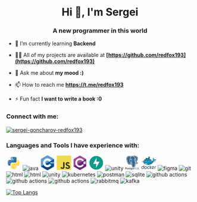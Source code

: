 <h1 align="center">Hi 👋, I'm Sergei</h1>
<h3 align="center">A new programmer in this world</h3>

- 🌱 I’m currently learning **Backend**

- 👨‍💻 All of my projects are available at **[https://github.com/redfox193](https://github.com/redfox193)**

- 💬 Ask me about **my mood :)**

- 📫 How to reach me **https://t.me/redfox193**

- ⚡ Fun fact **I want to write a book :0**

<h3 align="left">Connect with me:</h3>
<p align="left">
<a href="https://linkedin.com/in/sergei-goncharov-redfox193" target="blank"><img align="center" src="https://raw.githubusercontent.com/rahuldkjain/github-profile-readme-generator/master/src/images/icons/Social/linked-in-alt.svg" alt="sergei-goncharov-redfox193" height="30" width="40" /></a>
<h3 align="left">Languages and Tools I have experience with:</h3>
<p align="left"> 
<img src="https://raw.githubusercontent.com/devicons/devicon/master/icons/python/python-original.svg" alt="python" width="40" height="40"/> 
<img src="https://cdn4.iconfinder.com/data/icons/logos-and-brands/512/181_Java_logo_logos-512.png" alt="java" width="40" height="40"/>
<img src="https://raw.githubusercontent.com/devicons/devicon/master/icons/cplusplus/cplusplus-original.svg" alt="cplusplus" width="40" height="40"/>
<img src="https://raw.githubusercontent.com/devicons/devicon/master/icons/javascript/javascript-original.svg" alt="javascript" width="40" height="40"/>
<img src="https://raw.githubusercontent.com/devicons/devicon/master/icons/csharp/csharp-original.svg" alt="csharp" width="40" height="40"/>
<img src="https://raw.githubusercontent.com/github/explore/5deae0f0b95cec79f799c152535ca275e64595bb/topics/fastapi/fastapi.png" alt="fastapi" width="40" height="40"/>
<img src="https://static-00.iconduck.com/assets.00/django-icon-1606x2048-lwmw1z73.png" alt="unity" width="40" height="40"/>
<img src="https://raw.githubusercontent.com/devicons/devicon/master/icons/postgresql/postgresql-original-wordmark.svg" alt="postgresql" width="40" height="40"/>
<img src="https://raw.githubusercontent.com/devicons/devicon/master/icons/docker/docker-original-wordmark.svg" alt="docker" width="40" height="40"/>
<img src="https://www.vectorlogo.zone/logos/figma/figma-icon.svg" alt="figma" width="40" height="40"/>
<img src="https://www.vectorlogo.zone/logos/git-scm/git-scm-icon.svg" alt="git" width="40" height="40"/>
<img src="https://raw.githubusercontent.com/gist/tracend/3798496/raw/640a549782e952bdbe31fbb41f819fa96240de42/HTML5_SF.svg" alt="html" width="40" height="40"/>
<img src="https://upload.wikimedia.org/wikipedia/commons/thumb/6/62/CSS3_logo.svg/800px-CSS3_logo.svg.png" alt="html" width="40" height="40"/>
<img src="https://www.vectorlogo.zone/logos/unity3d/unity3d-icon.svg" alt="unity" width="40" height="40"/>
<img src="https://habrastorage.org/webt/l0/fx/s_/l0fxs_nscjbms9fb7syfluc7tjw.png" alt="kubernetes" width="40" height="40"/>
<img src="https://www.svgrepo.com/show/354202/postman-icon.svg" alt="postman" width="40" height="40"/>
<img src="https://cdn.icon-icons.com/icons2/2699/PNG/512/sqlite_logo_icon_169724.png" alt="sqlite" width="40" height="40"/>
<img src="https://icon.icepanel.io/Technology/svg/GitHub-Actions.svg" alt="github actions" width="40" height="40"/>
<img src="https://upload.wikimedia.org/wikipedia/commons/1/19/Celery_logo.png" alt="github actions" width="40" height="40"/>
<img src="https://cdn.iconscout.com/icon/free/png-256/free-redis-4-1175103.png?f=webp" alt="github actions" width="40" height="40"/>
<img src="https://pbs.twimg.com/profile_images/1223261138059780097/eH73w5lN_400x400.jpg" alt="rabbitmq" width="40" height="40"/>
<img src="https://upload.wikimedia.org/wikipedia/commons/thumb/0/0a/Apache_kafka-icon.svg/1200px-Apache_kafka-icon.svg.png" alt="kafka" width="40" height="40"/>
</p>

[![Top Langs](https://github-readme-stats.vercel.app/api/top-langs/?username=redfox193&hide=html,css,tex&layout=compact)](https://github.com/anuraghazra/github-readme-stats)
